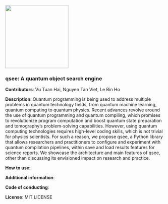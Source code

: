 

<img width = '200px' src = './logo.png'/>

### qsee: A quantum object search engine

**Contributors**: Vu Tuan Hai, Nguyen Tan Viet, Le Bin Ho

**Description**: Quantum programming is being used to address multiple problems in quantum technology fields, from quantum machine learning, quantum computing to quantum physics. Recent advances revolve around the use of quantum programming and quantum compiling, which promises to revolutionize program computation and boost quantum state preparation and tomography’s problem-solving capabilities. However, using quantum computing technologies requires high-level coding skills, which is not trivial for physics scientists. For such a reason, we propose qsee, a Python library that allows researchers and practitioners to configure and experiment with quantum compilation pipelines, within save and load results features for science reports. We showcase the architecture and main features of qsee, other than discussing its envisioned impact on research and practice.

**How to use**:

**Additional information**:

**Code of conducting**:

**License**: MIT LICENSE
